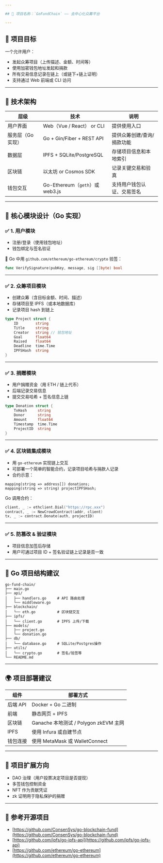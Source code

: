 ```yaml
---

## 🧱 项目名称：`GoFundChain` —— 去中心化众筹平台

---
```


## 🎯 项目目标

一个允许用户：

* 发起众筹项目（上传描述、金额、时间等）
* 使用加密钱包地址发起和捐款
* 所有交易信息记录在链上（或链下+链上证明）
* 支持通过 Web 前端或 CLI 访问

---

## 🔧 技术架构

| 层级         | 技术                           | 说明             |
| ---------- | ---------------------------- | -------------- |
| 用户界面       | Web（Vue / React） or CLI      | 提供使用入口         |
| 服务层（Go 实现） | Go + Gin/Fiber + REST API    | 提供众筹创建/查询/捐款功能 |
| 数据层        | IPFS + SQLite/PostgreSQL     | 存储项目信息和本地索引    |
| 区块链        | 以太坊 or Cosmos SDK            | 记录关键交易和验真      |
| 钱包交互       | Go-Ethereum（`geth`）或 web3.js | 支持用户钱包认证、交易签名  |

---

## 🧠 核心模块设计（Go 实现）

### ✅ 1. 用户模块

* 注册/登录（使用钱包地址）
* 钱包绑定与签名验证

🔸 Go 中用 `github.com/ethereum/go-ethereum/crypto` 验签：

```go
func VerifySignature(pubKey, message, sig []byte) bool
```

---

### ✅ 2. 众筹项目模块

* 创建众筹（含目标金额、时间、描述）
* 存储项目至 IPFS（或本地数据库）
* 记录项目 hash 到链上

```go
type Project struct {
    ID        string
    Title     string
    Creator   string // 钱包地址
    Goal      float64
    Raised    float64
    Deadline  time.Time
    IPFSHash  string
}
```

---

### ✅ 3. 捐赠模块

* 用户捐赠资金（用 ETH / 链上代币）
* 后端记录交易信息
* 提交交易哈希 + 签名信息上链

```go
type Donation struct {
    TxHash     string
    Donor      string
    Amount     float64
    Timestamp  time.Time
    ProjectID  string
}
```

---

### ✅ 4. 区块链集成模块

* 用 `go-ethereum` 实现链上交互
* 可部署一个简单的智能合约，记录项目哈希与捐款人记录
* 合约示意：

```solidity
mapping(string => address[]) donations;
mapping(string => string) projectIPFSHash;
```

Go 调用合约：

```go
client, _ := ethclient.Dial("https://rpc.xxx")
contract, _ := NewCrowdContract(addr, client)
tx, _ := contract.Donate(auth, projectID)
```

---

### ✅ 5. 防篡改 & 验证模块

* 项目信息加签后存储
* 用户可通过项目 ID + 签名验证链上记录是否一致

---

## 🚀 Go 项目结构建议

```
go-fund-chain/
├── main.go
├── api/
│   ├── handlers.go     # API 路由处理
│   └── middleware.go
├── blockchain/
│   └── eth.go          # 区块链交互
├── ipfs/
│   └── client.go       # IPFS 上传/下载
├── models/
│   ├── project.go
│   └── donation.go
├── db/
│   └── database.go     # SQLite/Postgres操作
├── utils/
│   └── crypto.go       # 签名/验签等
└── README.md
```

---

## 🌍 项目部署建议

| 组件     | 部署方式                            |
| ------ | ------------------------------- |
| 后端 API | Docker + Go 二进制                 |
| 前端     | 静态网页 + IPFS                     |
| 区块链    | Ganache 本地测试 / Polygon zkEVM 主网 |
| IPFS   | 使用 Infura 或自建节点                 |
| 钱包连接   | 使用 MetaMask 或 WalletConnect     |

---

## 🔑 项目扩展方向

* DAO 治理（用户投票决定项目是否提现）
* 多签钱包控制资金
* NFT 作为贡献凭证
* zk 证明用于隐私保护的捐赠

---

## 🎁 参考开源项目

* [https://github.com/ConsenSys/go-blockchain-fund](https://github.com/ConsenSys/go-blockchain-fund)
* [https://github.com/ipfs/go-ipfs-api](https://github.com/ipfs/go-ipfs-api)
* [https://github.com/ethereum/go-ethereum](https://github.com/ethereum/go-ethereum)


